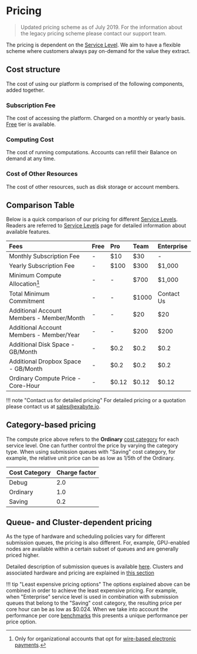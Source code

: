 # Pricing

> Updated pricing scheme as of July 2019. For the information about the legacy pricing scheme please contact our support team.

The pricing is dependent on the [Service Level](../accounts/service-levels.md). We aim to have a flexible scheme where customers always pay on-demand for the value they extract.

## Cost structure

The cost of using our platform is comprised of the following components, added together.

### Subscription Fee 

The cost of accessing the platform. Charged on a monthly or yearly basis. [Free](../accounts/service-levels.md#free-service-level) tier is available.

### Computing Cost

The cost of running computations. Accounts can refill their Balance on demand at any time.

### Cost of Other Resources

The cost of other resources, such as disk storage or account members.

## Comparison Table

Below is a quick comparison of our pricing for different [Service Levels](../accounts/service-levels.md).
Readers are referred to [Service Levels](../accounts/service-levels.md) page for detailed information about available features.

| Fees                                      | Free         | Pro            | Team           | Enterprise     |
| :-------------                            | :----------- | :------------- | :------------- | :------------- |
| Monthly Subscription Fee                  | -            | $10            | $30            | -              |
| Yearly Subscription Fee                   | -            | $100           | $300           | $1,000         |
| Minimum Compute Allocation[^1]            | -            | -              | $700           | $1,000         |
| Total Minimum Commitment                  | -            | -              | $1000          | Contact Us     |
| Additional Account Members - Member/Month | -            | -              | $20            | $20            |
| Additional Account Members - Member/Year  | -            | -              | $200           | $200           |
| Additional Disk Space - GB/Month          | -            | $0.2           | $0.2           | $0.2           |
| Additional Dropbox Space - GB/Month       | -            | $0.2           | $0.2           | $0.2           |
| Ordinary Compute Price - Core-Hour        | -            | $0.12          | $0.12          | $0.12          |

[^1]: Only for organizational accounts that opt for [wire-based electronic payments](../accounts/payments-charges.md#wire-based-payments).

!!! note "Contact us for detailed pricing"
    For detailed pricing or a quotation please contact us at <a href="mailto:sales@exabyte.io" target="_blank">sales@exabyte.io</a>.

## Category-based pricing

The compute price above refers to the **Ordinary** [cost category](../infrastructure/resource/category.md#cost-categories) for each service level. One can further control the price by varying the category type. When using submission queues with "Saving" cost category, for example, the relative unit price can be as low as 1/5th of the Ordinary.

|Cost Category| Charge factor
|:---------   |:------------
|Debug        | 2.0
|Ordinary     | 1.0
|Saving       | 0.2

## Queue- and Cluster-dependent pricing

As the type of hardware and scheduling policies vary for different submission queues, the pricing is also different. For, example, GPU-enabled nodes are available within a certain subset of queues and are generally priced higher.

Detailed description of submission queues is available [here](../infrastructure/resource/queues.md). Clusters and associated hardware and pricing are explained in [this section](../infrastructure/clusters/overview.md)

!!! tip "Least expensive pricing options"
    The options explained above can be combined in order to achieve the least expensive pricing. For example, when "Enterprise" service level is used in combination with submission queues that belong to the "Saving" cost category, the resulting price per core hour can be as low as $0.024. When we take into account the performance per core [benchmarks](../benchmarks/2018-11-12-comparison.md#performance-per-core) this presents a unique performance per price option.
